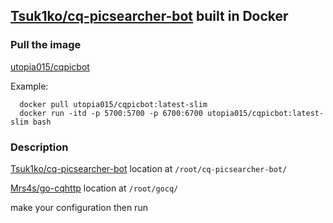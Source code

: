 ## [Tsuk1ko/cq-picsearcher-bot](https://github.com/Tsuk1ko/cq-picsearcher-bot) built in Docker

### Pull the image
   [utopia015/cqpicbot](https://hub.docker.com/r/utopia015/cqpicbot)
   
   Example: 
   
      docker pull utopia015/cqpicbot:latest-slim
      docker run -itd -p 5700:5700 -p 6700:6700 utopia015/cqpicbot:latest-slim bash
   
### Description
   
   [Tsuk1ko/cq-picsearcher-bot](https://github.com/Tsuk1ko/cq-picsearcher-bot) location at `/root/cq-picsearcher-bot/`
   
   [Mrs4s/go-cqhttp](https://github.com/Mrs4s/go-cqhttp) location at `/root/gocq/`
   
   make your configuration then run
